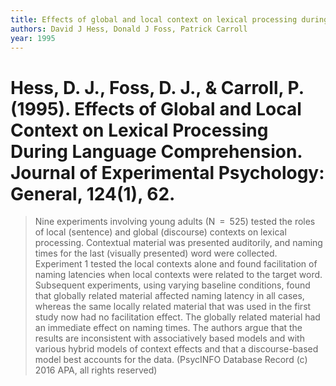 ```yaml
---
title: Effects of global and local context on lexical processing during language comprehension.
authors: David J Hess, Donald J Foss, Patrick Carroll
year: 1995
---
```




# Hess, D. J., Foss, D. J., & Carroll, P. (1995). Effects of Global and Local Context on Lexical Processing During Language Comprehension. Journal of Experimental Psychology: General, 124(1), 62.

> Nine experiments involving young adults (N = 525) tested the roles of local (sentence) and global (discourse) contexts on lexical processing. Contextual material was presented auditorily, and naming times for the last (visually presented) word were collected. Experiment 1 tested the local contexts alone and found facilitation of naming latencies when local contexts were related to the target word. Subsequent experiments, using varying baseline conditions, found that globally related material affected naming latency in all cases, whereas the same locally related material that was used in the first study now had no facilitation effect. The globally related material had an immediate effect on naming times. The authors argue that the results are inconsistent with associatively based models and with various hybrid models of context effects and that a discourse-based model best accounts for the data. (PsycINFO Database Record (c) 2016 APA, all rights reserved)

